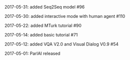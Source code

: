 2017-05-31: added Seq2Seq model #96

2017-05-30: added interactive mode with human agent #110

2017-05-22: added MTurk tutorial #90

2017-05-14: added basic tutorial #71

2017-05-12: added VQA V2.0 and Visual Dialog V0.9 #54

2017-05-01: ParlAI released

